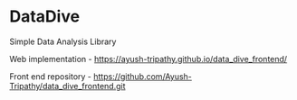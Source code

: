 # DataDive
Simple Data Analysis Library

Web implementation - https://ayush-tripathy.github.io/data_dive_frontend/

Front end repository - https://github.com/Ayush-Tripathy/data_dive_frontend.git
